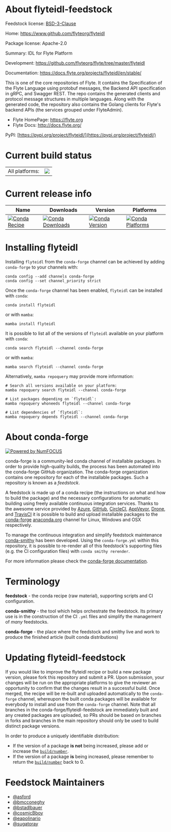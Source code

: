 About flyteidl-feedstock
========================

Feedstock license: [BSD-3-Clause](https://github.com/conda-forge/flyteidl-feedstock/blob/main/LICENSE.txt)

Home: https://www.github.com/flyteorg/flyteidl

Package license: Apache-2.0

Summary: IDL for Flyte Platform

Development: https://github.com/flyteorg/flyte/tree/master/flyteidl

Documentation: https://docs.flyte.org/projects/flyteidl/en/stable/

This is one of the core repositories of Flyte. It contains the Specification
of the Flyte Language using protobuf messages, the Backend API specification
in gRPC, and Swagger REST. The repo contains the generated clients and protocol
message structures in multiple languages. Along with the generated code, the
repository also contains the Golang clients for Flyte's backend APIs (the
services grouped under FlyteAdmin).

- Flyte HomePage: https://flyte.org
- Flyte Docs: http://docs.flyte.org/

PyPI: [https://pypi.org/project/flyteidl/](https://pypi.org/project/flyteidl/)


Current build status
====================


<table><tr><td>All platforms:</td>
    <td>
      <a href="https://dev.azure.com/conda-forge/feedstock-builds/_build/latest?definitionId=15280&branchName=main">
        <img src="https://dev.azure.com/conda-forge/feedstock-builds/_apis/build/status/flyteidl-feedstock?branchName=main">
      </a>
    </td>
  </tr>
</table>

Current release info
====================

| Name | Downloads | Version | Platforms |
| --- | --- | --- | --- |
| [![Conda Recipe](https://img.shields.io/badge/recipe-flyteidl-green.svg)](https://anaconda.org/conda-forge/flyteidl) | [![Conda Downloads](https://img.shields.io/conda/dn/conda-forge/flyteidl.svg)](https://anaconda.org/conda-forge/flyteidl) | [![Conda Version](https://img.shields.io/conda/vn/conda-forge/flyteidl.svg)](https://anaconda.org/conda-forge/flyteidl) | [![Conda Platforms](https://img.shields.io/conda/pn/conda-forge/flyteidl.svg)](https://anaconda.org/conda-forge/flyteidl) |

Installing flyteidl
===================

Installing `flyteidl` from the `conda-forge` channel can be achieved by adding `conda-forge` to your channels with:

```
conda config --add channels conda-forge
conda config --set channel_priority strict
```

Once the `conda-forge` channel has been enabled, `flyteidl` can be installed with `conda`:

```
conda install flyteidl
```

or with `mamba`:

```
mamba install flyteidl
```

It is possible to list all of the versions of `flyteidl` available on your platform with `conda`:

```
conda search flyteidl --channel conda-forge
```

or with `mamba`:

```
mamba search flyteidl --channel conda-forge
```

Alternatively, `mamba repoquery` may provide more information:

```
# Search all versions available on your platform:
mamba repoquery search flyteidl --channel conda-forge

# List packages depending on `flyteidl`:
mamba repoquery whoneeds flyteidl --channel conda-forge

# List dependencies of `flyteidl`:
mamba repoquery depends flyteidl --channel conda-forge
```


About conda-forge
=================

[![Powered by
NumFOCUS](https://img.shields.io/badge/powered%20by-NumFOCUS-orange.svg?style=flat&colorA=E1523D&colorB=007D8A)](https://numfocus.org)

conda-forge is a community-led conda channel of installable packages.
In order to provide high-quality builds, the process has been automated into the
conda-forge GitHub organization. The conda-forge organization contains one repository
for each of the installable packages. Such a repository is known as a *feedstock*.

A feedstock is made up of a conda recipe (the instructions on what and how to build
the package) and the necessary configurations for automatic building using freely
available continuous integration services. Thanks to the awesome service provided by
[Azure](https://azure.microsoft.com/en-us/services/devops/), [GitHub](https://github.com/),
[CircleCI](https://circleci.com/), [AppVeyor](https://www.appveyor.com/),
[Drone](https://cloud.drone.io/welcome), and [TravisCI](https://travis-ci.com/)
it is possible to build and upload installable packages to the
[conda-forge](https://anaconda.org/conda-forge) [anaconda.org](https://anaconda.org/)
channel for Linux, Windows and OSX respectively.

To manage the continuous integration and simplify feedstock maintenance
[conda-smithy](https://github.com/conda-forge/conda-smithy) has been developed.
Using the ``conda-forge.yml`` within this repository, it is possible to re-render all of
this feedstock's supporting files (e.g. the CI configuration files) with ``conda smithy rerender``.

For more information please check the [conda-forge documentation](https://conda-forge.org/docs/).

Terminology
===========

**feedstock** - the conda recipe (raw material), supporting scripts and CI configuration.

**conda-smithy** - the tool which helps orchestrate the feedstock.
                   Its primary use is in the construction of the CI ``.yml`` files
                   and simplify the management of *many* feedstocks.

**conda-forge** - the place where the feedstock and smithy live and work to
                  produce the finished article (built conda distributions)


Updating flyteidl-feedstock
===========================

If you would like to improve the flyteidl recipe or build a new
package version, please fork this repository and submit a PR. Upon submission,
your changes will be run on the appropriate platforms to give the reviewer an
opportunity to confirm that the changes result in a successful build. Once
merged, the recipe will be re-built and uploaded automatically to the
`conda-forge` channel, whereupon the built conda packages will be available for
everybody to install and use from the `conda-forge` channel.
Note that all branches in the conda-forge/flyteidl-feedstock are
immediately built and any created packages are uploaded, so PRs should be based
on branches in forks and branches in the main repository should only be used to
build distinct package versions.

In order to produce a uniquely identifiable distribution:
 * If the version of a package **is not** being increased, please add or increase
   the [``build/number``](https://docs.conda.io/projects/conda-build/en/latest/resources/define-metadata.html#build-number-and-string).
 * If the version of a package **is** being increased, please remember to return
   the [``build/number``](https://docs.conda.io/projects/conda-build/en/latest/resources/define-metadata.html#build-number-and-string)
   back to 0.

Feedstock Maintainers
=====================

* [@asford](https://github.com/asford/)
* [@bmcconeghy](https://github.com/bmcconeghy/)
* [@bstadlbauer](https://github.com/bstadlbauer/)
* [@cosmicBboy](https://github.com/cosmicBboy/)
* [@eapolinario](https://github.com/eapolinario/)
* [@sugatoray](https://github.com/sugatoray/)

